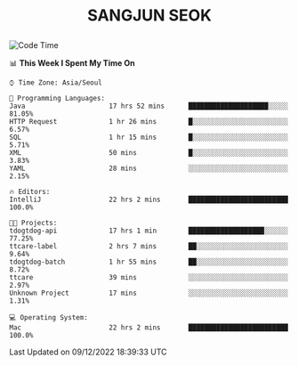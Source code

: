 <h1>
 <p align="center">
   SANGJUN SEOK
 </p>
</h1>

<!--START_SECTION:waka-->
![Code Time](http://img.shields.io/badge/Code%20Time-2%2C069%20hrs%2022%20mins-blue)

📊 **This Week I Spent My Time On** 

```text
⌚︎ Time Zone: Asia/Seoul

💬 Programming Languages: 
Java                     17 hrs 52 mins      ████████████████████░░░░░   81.05% 
HTTP Request             1 hr 26 mins        █░░░░░░░░░░░░░░░░░░░░░░░░   6.57% 
SQL                      1 hr 15 mins        █░░░░░░░░░░░░░░░░░░░░░░░░   5.71% 
XML                      50 mins             █░░░░░░░░░░░░░░░░░░░░░░░░   3.83% 
YAML                     28 mins             ░░░░░░░░░░░░░░░░░░░░░░░░░   2.15%

🔥 Editors: 
IntelliJ                 22 hrs 2 mins       █████████████████████████   100.0%

🐱‍💻 Projects: 
tdogtdog-api             17 hrs 1 min        ███████████████████░░░░░░   77.25% 
ttcare-label             2 hrs 7 mins        ██░░░░░░░░░░░░░░░░░░░░░░░   9.64% 
tdogtdog-batch           1 hr 55 mins        ██░░░░░░░░░░░░░░░░░░░░░░░   8.72% 
ttcare                   39 mins             ░░░░░░░░░░░░░░░░░░░░░░░░░   2.97% 
Unknown Project          17 mins             ░░░░░░░░░░░░░░░░░░░░░░░░░   1.31%

💻 Operating System: 
Mac                      22 hrs 2 mins       █████████████████████████   100.0%

```


 Last Updated on 09/12/2022 18:39:33 UTC
<!--END_SECTION:waka-->
